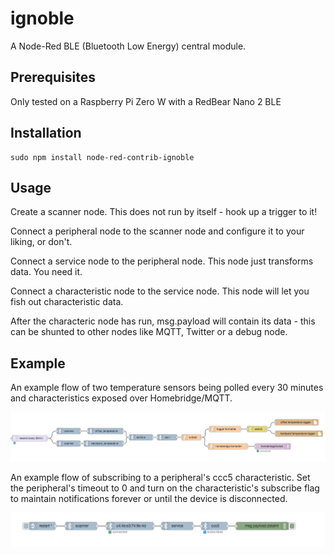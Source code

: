 # ignoble

A Node-Red BLE (Bluetooth Low Energy) central module.

## Prerequisites

Only tested on a Raspberry Pi Zero W with a RedBear Nano 2 BLE

## Installation

```
sudo npm install node-red-contrib-ignoble
```

## Usage

Create a scanner node.  This does not run by itself - hook up a trigger to it!

Connect a peripheral node to the scanner node and configure it to your liking, or don't.

Connect a service node to the peripheral node.  This node just transforms data.  You need it.

Connect a characteristic node to the service node.  This node will let you fish out characteristic data.

After the characteric node has run, msg.payload will contain its data - this can be shunted to other nodes like MQTT, Twitter or a debug node.

## Example
An example flow of two temperature sensors being polled every 30 minutes and characteristics exposed over Homebridge/MQTT.

![alt text](./example-poll.png "example poll flow")

An example flow of subscribing to a peripheral's ccc5 characteristic.  Set the peripheral's timeout to 0 and turn on the characteristic's subscribe flag to maintain notifications forever or until the device is disconnected.

![alt text](./example-subscribe.png "example subscribe flow")

